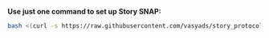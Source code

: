 **Use just one command to set up Story SNAP:**

```bash
bash <(curl -s https://raw.githubusercontent.com/vasyads/story_protocol/main/snap.sh)
```
